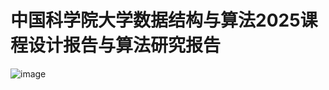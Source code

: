 # 中国科学院大学数据结构与算法2025课程设计报告与算法研究报告
![image](https://github.com/user-attachments/assets/1e5e9069-50fd-499f-bb84-006cd4803976)

